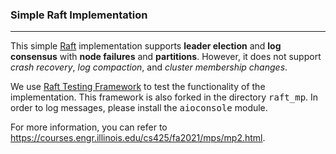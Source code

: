 ### Simple Raft Implementation
---

This simple [Raft](https://raft.github.io/) implementation supports **leader election** and **log consensus** with **node failures** and **partitions**. 
However, it does not support *crash recovery*, *log compaction*, and *cluster membership changes*. 

We use [Raft Testing Framework](https://github.com/nikitaborisov/raft_mp) to test the functionality of the implementation. This framework is also
forked in the directory <kbd>raft_mp</kbd>. In order to log messages, please install the <kbd>aioconsole</kbd> module.

For more information, you can refer to https://courses.engr.illinois.edu/cs425/fa2021/mps/mp2.html.
